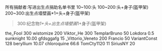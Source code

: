 所有捐献者:写进出生点捐助名单书里
10~100:头
100~200:头+身子(盔甲架)
200~300:出生点墙壁画*1+头+身子(盔甲架)
>300:纪念物*1+头+出生点墙壁画*1+身子(盔甲架)

the_Fool 300
wistomize 200
Viktor_He 300
TemplarBruno 50
Lokdora 0.5
sunknight 10.00
gfdsggafg 15
_Vittorio_Veneto 200
Francio 50
VariantConst 128
beryllium 10.07
chloroquine 66.6
TomCty1120 11
SiriusNY 20
